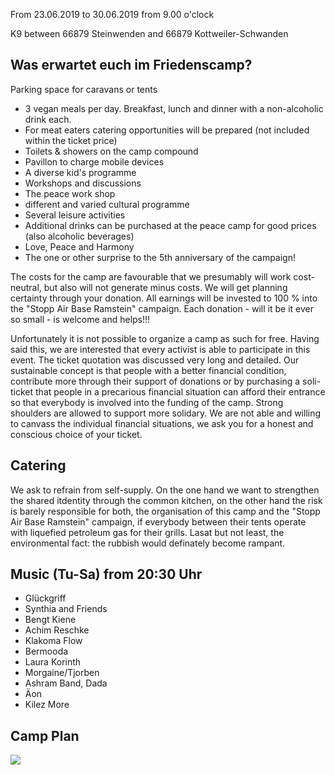 From 23.06.2019 to 30.06.2019 from 9.00 o'clock

K9 between 66879 Steinwenden and 66879 Kottweiler-Schwanden

## Was erwartet euch im Friedenscamp?

Parking space for caravans or tents

* 3 vegan meals per day. Breakfast, lunch and dinner with a non-alcoholic drink each.
* For meat eaters catering opportunities will be prepared (not included within the ticket
price)
* Toilets & showers on the camp compound
* Pavillon to charge mobile devices
* A diverse kid's programme
* Workshops and discussions
* The peace work shop
* different and varied cultural programme
* Several leisure activities
* Additional drinks can be purchased at the peace camp for good prices (also alcoholic beverages)
* Love, Peace and Harmony
* The one or other surprise to the 5th anniversary of the campaign!

The costs for the camp are favourable that we presumably will work cost-neutral, but also will not generate minus costs. We will get planning certainty through your donation. All earnings will be invested to 100 % into the "Stopp Air Base Ramstein" campaign. Each donation - will it be it ever so small - is welcome and helps!!!

Unfortunately it is not possible to organize a camp as such for free. Having said this, we are interested that every activist is able to participate in this event. The ticket quotation was discussed very long and detailed. Our sustainable concept is that people with a better financial condition, contribute more through their support of donations or by purchasing a soli-ticket that people in a precarious financial situation can afford their entrance so that everybody is involved into the funding of the camp. Strong shoulders are allowed to support more solidary. We are not able and willing to canvass the individual financial situations, we ask you for a honest and conscious choice of your ticket.

## Catering

We ask to refrain from self-supply. On the one hand we want to strengthen the shared itdentity through the common kitchen, on the other hand the risk is barely responsible for both, the organisation of this camp and the "Stopp Air Base Ramstein" campaign, if everybody between their tents operate with liquefied petroleum gas for their grills. Lasat but not least, the environmental fact: the rubbish would definately become rampant.

## Music (Tu-Sa) from 20:30 Uhr

* Glückgriff
* Synthia and Friends
* Bengt Kiene
* Achim Reschke
* Klakoma Flow
* Bermooda
* Laura Korinth
* Morgaine/Tjorben
* Ashram Band, Dada
* Äon
* Kilez More

## Camp Plan
    
![](/assets/pictures/Camp/camp_location.jpg)
